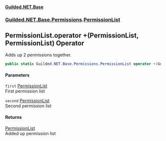 
#### [Guilded.NET.Base](Guilded_NET_Base 'Guilded_NET_Base')
### [Guilded.NET.Base.Permissions](Guilded_NET_Base#Guilded_NET_Base_Permissions 'Guilded.NET.Base.Permissions').[PermissionList](PermissionList 'Guilded.NET.Base.Permissions.PermissionList')
## PermissionList.operator +(PermissionList, PermissionList) Operator
Adds up 2 permissions together.  
```csharp
public static Guilded.NET.Base.Permissions.PermissionList operator +(Guilded.NET.Base.Permissions.PermissionList first, Guilded.NET.Base.Permissions.PermissionList second);
```

#### Parameters
<a name='Guilded_NET_Base_Permissions_PermissionList_op_Addition(Guilded_NET_Base_Permissions_PermissionList_Guilded_NET_Base_Permissions_PermissionList)_first'></a>
`first` [PermissionList](PermissionList 'Guilded.NET.Base.Permissions.PermissionList')  
First permission list
  
<a name='Guilded_NET_Base_Permissions_PermissionList_op_Addition(Guilded_NET_Base_Permissions_PermissionList_Guilded_NET_Base_Permissions_PermissionList)_second'></a>
`second` [PermissionList](PermissionList 'Guilded.NET.Base.Permissions.PermissionList')  
Second permission list
  

#### Returns
[PermissionList](PermissionList 'Guilded.NET.Base.Permissions.PermissionList')  
Added up permission list
